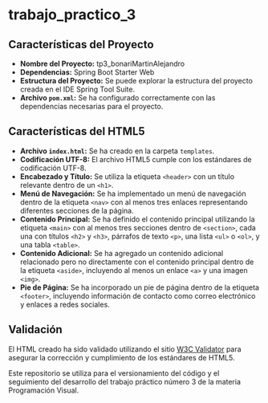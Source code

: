 # trabajo_practico_3
## Características del Proyecto

- **Nombre del Proyecto:** tp3_bonariMartinAlejandro
- **Dependencias:** Spring Boot Starter Web
- **Estructura del Proyecto:** Se puede explorar la estructura del proyecto creada en el IDE Spring Tool Suite.
- **Archivo `pom.xml`:** Se ha configurado correctamente con las dependencias necesarias para el proyecto.

## Características del HTML5

- **Archivo `index.html`:** Se ha creado en la carpeta `templates`.
- **Codificación UTF-8:** El archivo HTML5 cumple con los estándares de codificación UTF-8.
- **Encabezado y Título:** Se utiliza la etiqueta `<header>` con un título relevante dentro de un `<h1>`.
- **Menú de Navegación:** Se ha implementado un menú de navegación dentro de la etiqueta `<nav>` con al menos tres enlaces representando diferentes secciones de la página.
- **Contenido Principal:** Se ha definido el contenido principal utilizando la etiqueta `<main>` con al menos tres secciones dentro de `<section>`, cada una con títulos `<h2>` y `<h3>`, párrafos de texto `<p>`, una lista `<ul>` o `<ol>`, y una tabla `<table>`.
- **Contenido Adicional:** Se ha agregado un contenido adicional relacionado pero no directamente con el contenido principal dentro de la etiqueta `<aside>`, incluyendo al menos un enlace `<a>` y una imagen `<img>`.
- **Pie de Página:** Se ha incorporado un pie de página dentro de la etiqueta `<footer>`, incluyendo información de contacto como correo electrónico y enlaces a redes sociales.

## Validación

El HTML creado ha sido validado utilizando el sitio [W3C Validator](http://validator.w3.org/) para asegurar la corrección y cumplimiento de los estándares de HTML5.

Este repositorio se utiliza para el versionamiento del código y el seguimiento del desarrollo del trabajo práctico número 3 de la materia Programación Visual.
